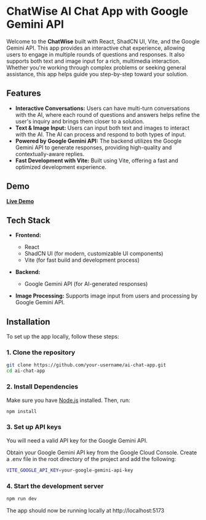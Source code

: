 # ChatWise AI Chat App with Google Gemini API

Welcome to the **ChatWise** built with React, ShadCN UI, Vite, and the Google Gemini API. This app provides an interactive chat experience, allowing users to engage in multiple rounds of questions and responses. It also supports both text and image input for a rich, multimedia interaction. Whether you're working through complex problems or seeking general assistance, this app helps guide you step-by-step toward your solution.

## Features

- **Interactive Conversations:** Users can have multi-turn conversations with the AI, where each round of questions and answers helps refine the user's inquiry and brings them closer to a solution.
- **Text & Image Input:** Users can input both text and images to interact with the AI. The AI can process and respond to both types of input.
- **Powered by Google Gemini API:** The backend utilizes the Google Gemini API to generate responses, providing high-quality and contextually-aware replies.
- **Fast Development with Vite:** Built using Vite, offering a fast and optimized development experience.

## Demo

[**Live Demo**](https://chatwise-chatbot-react-app-phi.vercel.app/)

## Tech Stack

- **Frontend:** 
  - React
  - ShadCN UI (for modern, customizable UI components)
  - Vite (for fast build and development process)

- **Backend:**
  - Google Gemini API (for AI-generated responses)

- **Image Processing:** Supports image input from users and processing by Google Gemini API.

## Installation

To set up the app locally, follow these steps:

### 1. Clone the repository

```bash
git clone https://github.com/your-username/ai-chat-app.git
cd ai-chat-app
```

### 2. Install Dependencies

Make sure you have [Node.js](https://nodejs.org/) installed. Then, run:

```bash
npm install
```

### 3. Set up API keys
You will need a valid API key for the Google Gemini API.

Obtain your Google Gemini API key from the Google Cloud Console.
Create a .env file in the root directory of the project and add the following:
```bash
VITE_GOOGLE_API_KEY=your-google-gemini-api-key
```

### 4. Start the development server
```bash
npm run dev
```
The app should now be running locally at http://localhost:5173

